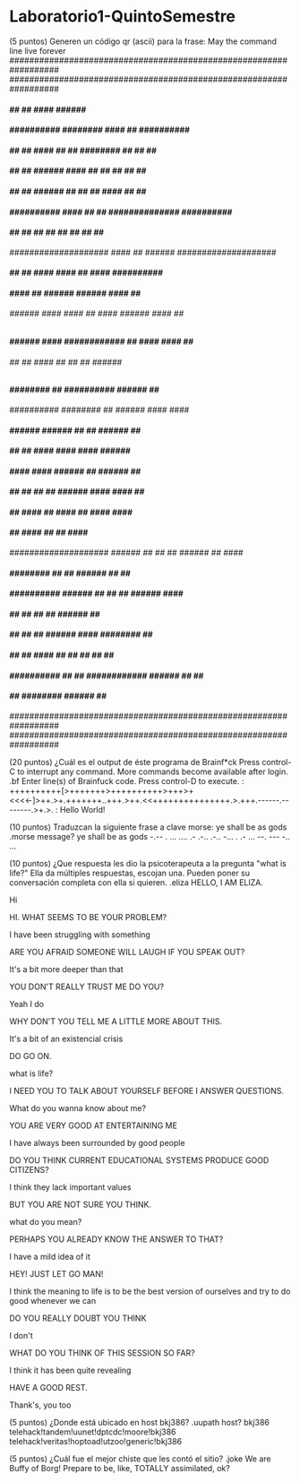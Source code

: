 # Laboratorio1-QuintoSemestre

(5 puntos) Generen un código qr (ascii) para la frase:
May the command line live forever
##################################################################
##################################################################
####              ##        ##      ####  ######              ####
####  ##########  ########          ####      ##  ##########  ####
####  ##      ##  ####  ##  ##    ########    ##  ##      ##  ####
####  ##      ##  ######    ####    ##  ##    ##  ##      ##  ####
####  ##      ##  ######        ##  ##  ##  ####  ##      ##  ####
####  ##########  ####  ##  ##    ##############  ##########  ####
####              ##  ##  ##  ##  ##  ##  ##  ##              ####
####################    ####  ##  ######      ####################
####    ##    ##  ####  ####            ##  ####  ##########  ####
####            ####  ##  ######  ######      ####    ##  ########
######  ######    ####  ####  ##  ####  ######  ####  ##    ######
####  ######  ####  ############    ##  ####      ####  ##    ####
######  ##  ##            ####    ##  ##      ##    ######  ######
####          ########    ##  ##########  ######      ##      ####
##########              ########      ##    ######      ####  ####
####  ######    ######    ##          ##    ######  ##        ####
####        ##        ##      ####    ####    ####  ######  ######
####  ####    ####          ######  ##        ######  ##  ########
####      ##      ##  ##  ##        ######  ####  ####    ##  ####
####            ##    ####  ##  ####  ##      ####  ####    ######
####        ##      ####    ##  ##      ####              ########
####################  ######    ##  ##    ##  ######      ##  ####
####              ########  ##  ##  ######    ##  ##      ########
####  ##########  ######        ##  ##  ##    ######  ####    ####
####  ##      ##  ##            ##  ######              ##    ####
####  ##      ##  ##    ######        ####    ########    ##  ####
####  ##      ##  ####          ##  ##    ##    ##      ##    ####
####  ##########  ##  ##    ############  ######    ##    ##  ####
####              ##    ########    ######      ##    ############
##################################################################
##################################################################


(20 puntos) ¿Cuál es el output de éste programa de Brainf*ck
Press control-C to interrupt any command.
More commands become available after login.
.bf
Enter line(s) of Brainfuck code. Press control-D to execute.
: ++++++++++[>+++++++>++++++++++>+++>+<<<<-]>++.>+.+++++++..+++.>++.<<+++++++++++++++.>.+++.------.--------.>+.>.
:
Hello World!


(10 puntos) Traduzcan la siguiente frase a clave morse:
ye shall be as gods
.morse
message? ye shall be as gods
-.-- .  ... .... .- .-.. .-..  -... .  .- ...  --. --- -.. ...

(10 puntos) ¿Que respuesta les dio la psicoterapeuta a la pregunta "what is life?"
Ella da múltiples respuestas, escojan una. Pueden poner su conversación completa con ella si quieren.
.eliza
HELLO, I AM ELIZA.

Hi

HI. WHAT SEEMS TO BE YOUR PROBLEM?

I have been struggling with something

ARE YOU AFRAID SOMEONE WILL LAUGH IF YOU SPEAK OUT?

It's a bit more deeper than that

YOU DON'T REALLY TRUST ME DO YOU?

Yeah I do

WHY DON'T YOU TELL ME A LITTLE MORE ABOUT THIS.

It's a bit of an existencial crisis

DO GO ON.

what is life?

I NEED YOU TO TALK ABOUT YOURSELF BEFORE I ANSWER QUESTIONS.

What do you wanna know about me?

YOU ARE VERY GOOD AT ENTERTAINING ME

I have always been surrounded by good people

DO YOU THINK CURRENT EDUCATIONAL SYSTEMS PRODUCE GOOD CITIZENS?

I think they lack important values

BUT YOU ARE NOT SURE YOU THINK.

what do you mean?

PERHAPS YOU ALREADY KNOW THE ANSWER TO THAT?

I have a mild idea of it

HEY! JUST LET GO MAN!

I think the meaning to life is to be the best version of ourselves and try to do good whenever we can

DO YOU REALLY DOUBT YOU THINK

I don't

WHAT DO YOU THINK OF THIS SESSION SO FAR?

I think it has been quite revealing

HAVE A GOOD REST.

Thank's, you too


(5 puntos) ¿Donde está ubicado en host bkj386?
.uupath
host? bkj386
telehack!tandem!uunet!dptcdc!moore!bkj386
telehack!veritas!hoptoad!utzoo!generic!bkj386


(5 puntos) ¿Cuál fue el mejor chiste que les contó el sitio?
.joke
We are Buffy of Borg! Prepare to be, like, TOTALLY assimilated, ok?